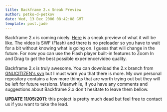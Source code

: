 ```yaml
---
title: Backframe 2.x Sneak Preview
author: petko-d-petkov
date: Wed, 13 Dec 2006 08:42:08 GMT
template: post.jade
---
```


Backframe 2.x is coming nicely. [Here](/files/2006/12/backframe-2-preview.swf) is a sneak preview of what it will be like. The video is SWF (Flash) and there is no preloader so you have to wait for a bit without knowing what is going on. I guess that will change in the future. For now you can use the Flash player built-in features to Zoom In and Drag to get the best possible experience/video quality.

Backframe 2.x is truly awesome. You can download the 2.x branch from [GNUCITIZEN's svn](http://www.gnucitizen.org/svn) but I must warn you that there is more. My own personal repository contains a few more things that are worth trying out but they will be left for future versions. Meanwhile, if you have any comments and suggestions about Backframe 2.x don't hesitate to leave them bellow.

**UPDATE 11/05/2011**: this project is pretty much dead but feel free to contact us if you want to take the lead.

